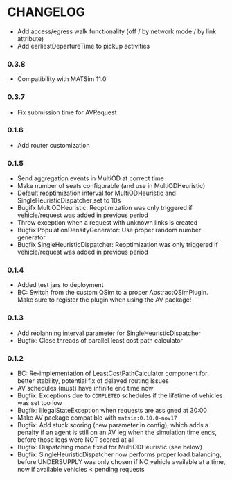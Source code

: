 # CHANGELOG

- Add access/egress walk functionality (off / by network mode / by link attribute)
- Add earliestDepartureTime to pickup activities

### 0.3.8

- Compatibility with MATSim 11.0

### 0.3.7

- Fix submission time for AVRequest

### 0.1.6

- Add router customization

### 0.1.5

- Send aggregation events in MultiOD at correct time
- Make number of seats configurable (and use in MultiODHeuristic)
- Default reoptimization interval for MultiODHeuristic and SingleHeuristicDispatcher set to 10s
- Bugifx MultiODHeuristic: Reoptimization was only triggered if vehicle/request was added in previous period
- Throw exception when a request with unknown links is created
- Bugfix PopulationDensityGenerator: Use proper random number generator
- Bugfix SingleHeuristicDispatcher: Reoptimization was only triggered if vehicle/request was added in previous period

### 0.1.4

- Added test jars to deployment
- BC: Switch from the custom QSim to a proper AbstractQSimPlugin. Make sure to register the plugin when using the AV package!

### 0.1.3

- Add replanning interval parameter for SingleHeuristicDispatcher
- Bugfix: Close threads of parallel least cost path calculator

### 0.1.2

- BC: Re-implementation of LeastCostPathCalculator component for better stability, potential fix of delayed routing issues
- AV schedules (must) have infinite end time now
- Bugfix: Exceptions due to `COMPLETED` schedules if the lifetime of vehicles was set too low
- Bugfix: IllegalStateException when requests are assigned at 30:00
- Make AV package compatible with `matsim:0.10.0-nov17`
- Bugfix: Add stuck scoring (new parameter in config), which adds a penalty if an agent is still on an AV leg when the simulation time ends, before those legs were NOT scored at all
- Bugfix: Dispatching mode fixed for MultiODHeuristic (see below)
- Bugfix: SingleHeuristicDispatcher now performs proper load balancing, before UNDERSUPPLY was only chosen if NO vehicle
available at a time, now if available vehicles < pending requests
